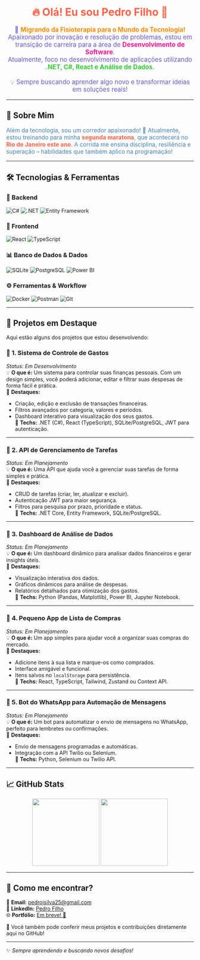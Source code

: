<h1 align="center" style="color: #ff6347;">🔥 Olá! Eu sou Pedro Filho 🚀</h1>

<p align="center" style="font-size: 1.2em; color: #6a5acd;">
  🎯 <strong style="color: #ff8c00;">Migrando da Fisioterapia para o Mundo da Tecnologia!</strong> <br>
  Apaixonado por inovação e resolução de problemas, estou em transição de carreira para a área de <strong style="color: #ff1493;">Desenvolvimento de Software</strong>. <br>
  Atualmente, foco no desenvolvimento de aplicações utilizando <strong style="color: #32cd32;">.NET, C#, React e Análise de Dados</strong>. <br><br>
  💡 Sempre buscando aprender algo novo e transformar ideias em soluções reais!
</p>

---

## 🏃 Sobre Mim  

<p style="font-size: 1.1em; color: #4682b4;">
  Além da tecnologia, sou um corredor apaixonado! 🏅  
  Atualmente, estou treinando para minha <strong style="color: #ff6347;">segunda maratona</strong>, que acontecerá no <strong style="color: #ff6347;">Rio de Janeiro este ano</strong>.  
  A corrida me ensina disciplina, resiliência e superação – habilidades que também aplico na programação!
</p>

---

## 🛠️ Tecnologias & Ferramentas  

### 🚀 Backend  
<p>
  <img src="https://img.shields.io/badge/C%23-%23239120.svg?style=for-the-badge&logo=c-sharp&logoColor=white" alt="C#" />
  <img src="https://img.shields.io/badge/.NET-5C2D91?style=for-the-badge&logo=dotnet&logoColor=white" alt=".NET" />
  <img src="https://img.shields.io/badge/Entity%20Framework-%2343853D.svg?style=for-the-badge&logo=ef&logoColor=white" alt="Entity Framework" />
</p>

### 🎨 Frontend  
<p>
  <img src="https://img.shields.io/badge/React-%2320232a.svg?style=for-the-badge&logo=react&logoColor=%2361DAFB" alt="React" />
  <img src="https://img.shields.io/badge/TypeScript-%23007ACC.svg?style=for-the-badge&logo=typescript&logoColor=white" alt="TypeScript" />
</p>

### 📊 Banco de Dados & Dados  
<p>
  <img src="https://img.shields.io/badge/SQLite-%23003B57.svg?style=for-the-badge&logo=sqlite&logoColor=white" alt="SQLite" />
  <img src="https://img.shields.io/badge/PostgreSQL-%23336791.svg?style=for-the-badge&logo=postgresql&logoColor=white" alt="PostgreSQL" />
  <img src="https://img.shields.io/badge/Power%20BI-%23F2C811.svg?style=for-the-badge&logo=power-bi&logoColor=black" alt="Power BI" />
</p>

### ⚙️ Ferramentas & Workflow  
<p>
  <img src="https://img.shields.io/badge/Docker-%230db7ed.svg?style=for-the-badge&logo=docker&logoColor=white" alt="Docker" />
  <img src="https://img.shields.io/badge/Postman-%23FF6C37.svg?style=for-the-badge&logo=postman&logoColor=white" alt="Postman" />
  <img src="https://img.shields.io/badge/Git-%23F05033.svg?style=for-the-badge&logo=git&logoColor=white" alt="Git" />
</p>

---

## 📌 Projetos em Destaque  

Aqui estão alguns dos projetos que estou desenvolvendo:

### 🔹 **1. Sistema de Controle de Gastos**  
*Status: Em Desenvolvimento*  
💡 **O que é:** Um sistema para controlar suas finanças pessoais. Com um design simples, você poderá adicionar, editar e filtrar suas despesas de forma fácil e prática.  
🚀 **Destaques:**  
- Criação, edição e exclusão de transações financeiras.  
- Filtros avançados por categoria, valores e períodos.  
- Dashboard interativo para visualização dos seus gastos.  
🔧 **Techs:** .NET (C#), React (TypeScript), SQLite/PostgreSQL, JWT para autenticação.  

---

### 🔹 **2. API de Gerenciamento de Tarefas**  
*Status: Em Planejamento*  
💡 **O que é:** Uma API que ajuda você a gerenciar suas tarefas de forma simples e prática.  
🚀 **Destaques:**  
- CRUD de tarefas (criar, ler, atualizar e excluir).  
- Autenticação JWT para maior segurança.  
- Filtros para pesquisa por prazo, prioridade e status.  
🔧 **Techs:** .NET Core, Entity Framework, SQLite/PostgreSQL.  

---

### 🔹 **3. Dashboard de Análise de Dados**  
*Status: Em Planejamento*  
💡 **O que é:** Um dashboard dinâmico para analisar dados financeiros e gerar insights úteis.  
🚀 **Destaques:**  
- Visualização interativa dos dados.  
- Gráficos dinâmicos para análise de despesas.  
- Relatórios detalhados para otimização dos gastos.  
🔧 **Techs:** Python (Pandas, Matplotlib), Power BI, Jupyter Notebook.  

---

### 🔹 **4. Pequeno App de Lista de Compras**  
*Status: Em Planejamento*  
💡 **O que é:** Um app simples para ajudar você a organizar suas compras do mercado.  
🚀 **Destaques:**  
- Adicione itens à sua lista e marque-os como comprados.  
- Interface amigável e funcional.  
- Itens salvos no `localStorage` para persistência.  
🔧 **Techs:** React, TypeScript, Tailwind, Zustand ou Context API.  

---

### 🔹 **5. Bot do WhatsApp para Automação de Mensagens**  
*Status: Em Planejamento*  
💡 **O que é:** Um bot para automatizar o envio de mensagens no WhatsApp, perfeito para lembretes ou confirmações.  
🚀 **Destaques:**  
- Envio de mensagens programadas e automáticas.  
- Integração com a API Twilio ou Selenium.  
🔧 **Techs:** Python, Selenium ou Twilio API.  

---

## 📈 GitHub Stats  
<p align="center">
  <img height="180em" src="https://github-readme-stats.vercel.app/api?username=pedrojfilho&show_icons=true&theme=radical"/>  
  <img height="180em" src="https://github-readme-stats.vercel.app/api/top-langs/?username=pedrojfilho&layout=compact&langs_count=6&theme=radical"/>  
</p>

---

## 📲 Como me encontrar?

📩 **Email:** [pedrojsilva25@gmail.com](mailto:pedrojsilva25@gmail.com)  
💼 **LinkedIn:** [Pedro Filho](https://www.linkedin.com/in/pedro-filho-11a269136/)  
🌐 **Portfólio:** [Em breve! 🚀](#)

🔗 Você também pode conferir meus projetos e contribuições diretamente aqui no GitHub!  

---

✨ *Sempre aprendendo e buscando novos desafios!*
